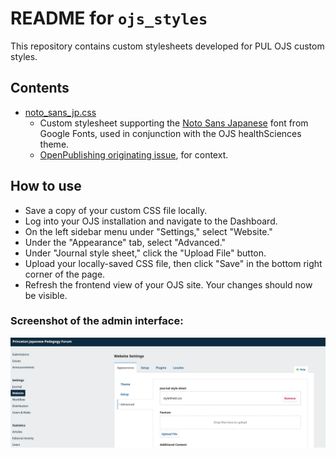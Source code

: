 # README for `ojs_styles`

This repository contains custom stylesheets developed for PUL OJS custom styles.

## Contents

* [noto_sans_jp.css](noto_sans_jp.css)
  * Custom stylesheet supporting the [Noto Sans Japanese](https://fonts.google.com/noto/specimen/Noto+Sans+JP) font from Google Fonts, used in conjunction with the OJS healthSciences theme.
  * [OpenPublishing originating issue](https://github.com/pulibrary/openpublishing/issues/43), for context.

## How to use

* Save a copy of your custom CSS file locally.
* Log into your OJS installation and navigate to the Dashboard.
* On the left sidebar menu under "Settings," select "Website."
* Under the "Appearance" tab, select "Advanced."
* Under "Journal style sheet," click the "Upload File" button.
* Upload your locally-saved CSS file, then click "Save" in the bottom right corner of the page.  
* Refresh the frontend view of your OJS site.  Your changes should now be visible.

### Screenshot of the admin interface:

![](admin.png)
